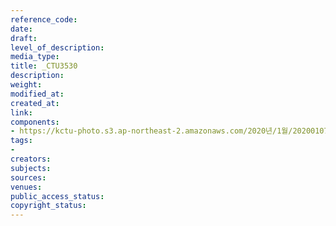 ```yaml
---
reference_code: 
date: 
draft: 
level_of_description: 
media_type: 
title: _CTU3530
description: 
weight: 
modified_at: 
created_at: 
link: 
components:
- https://kctu-photo.s3.ap-northeast-2.amazonaws.com/2020년/1월/20200107_쌍용차지부+마지막+해고자+46명+사회적+합의에+따른+출근+투쟁/_CTU3530.jpg
tags:
- 
creators: 
subjects: 
sources: 
venues: 
public_access_status: 
copyright_status: 
---
```

